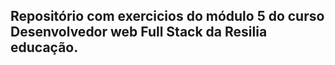 ## Repositório com exercicios do módulo 5 do curso Desenvolvedor web Full Stack da Resilia educação.

